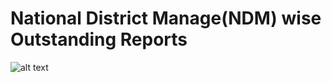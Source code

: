 # National District Manage(NDM) wise Outstanding Reports 
![alt text](https://github.com/[RoyelBee]/[NDM_wise_Outstanding]/blob/[Images]/img1_2.png?raw=true)
